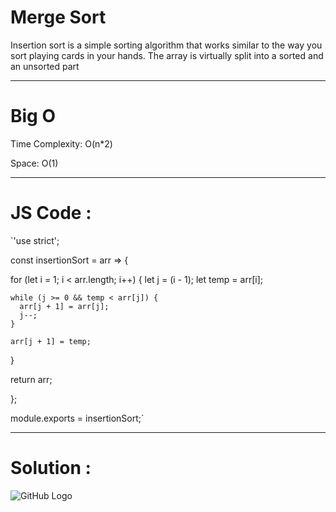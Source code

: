 # Merge Sort

Insertion sort is a simple sorting algorithm that works similar to the way you sort playing cards in your hands. The array is virtually split into a sorted and an unsorted part

-----------------------------------------------------------

# Big O 
Time Complexity: O(n*2)

Space: O(1)

-------------------------------------------------

# JS Code :

`'use strict';

const insertionSort = arr => {

  for (let i = 1; i < arr.length; i++) {
    let j = (i - 1);
    let temp = arr[i];

    while (j >= 0 && temp < arr[j]) {
      arr[j + 1] = arr[j];
      j--;
    }

    arr[j + 1] = temp;

  }

  return arr;

};

module.exports = insertionSort;`

-------------------------------------------------

# Solution :

![GitHub Logo](./assests/insertion.jpg)